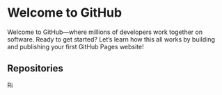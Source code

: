 # Welcome to GitHub

Welcome to GitHub—where millions of developers work together on software. Ready to get started? Let’s learn how this all works by building and publishing your first GitHub Pages website!

## Repositories

Ri
